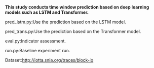 **This study conducts time window prediction based on deep learning models such as LSTM and Transformer.**

pred_lstm.py:Use the prediction based on the LSTM model.

pred_trans.py:Use the prediction based on the Transformer model.

eval.py:Indicator assessment.

run.py:Baseline experiment run.

Dataset:http://iotta.snia.org/traces/block-io
